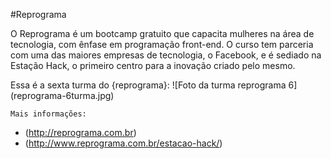 #Reprograma

O Reprograma é um bootcamp gratuito que capacita mulheres na área de tecnologia, com ênfase em programação front-end. O curso tem parceria com uma das maiores empresas de tecnologia, o Facebook, e é sediado na Estação Hack, o primeiro centro para a inovação criado pelo mesmo.

Essa é a sexta turma do {reprograma}: 
    ![Foto da turma reprograma 6] (reprograma-6turma.jpg)

    Mais informações:

* (http://reprograma.com.br)
* (http://www.reprograma.com.br/estacao-hack/)